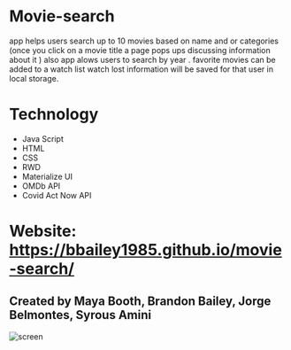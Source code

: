 # Movie-search
app helps users search up to 10 movies based on name and or categories 
(once you click on a movie title a page pops ups discussing information about it )
also app alows users to search by year .
favorite movies can be added to a watch list  watch lost information will be saved for that user in local storage.

# Technology
- Java Script
- HTML
- CSS
- RWD
- Materialize UI
- OMDb API
- Covid Act Now API 

# Website: https://bbailey1985.github.io/movie-search/

## Created by Maya Booth, Brandon Bailey, Jorge Belmontes, Syrous Amini

![screen](https://user-images.githubusercontent.com/92944248/147173573-25495e2d-5609-4f07-892a-d8c0e7f39591.png)
